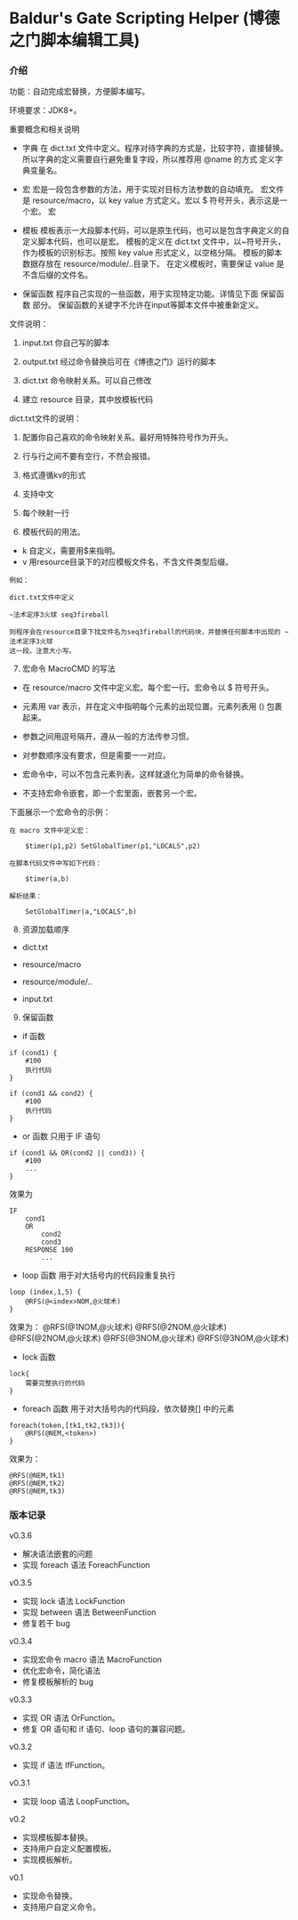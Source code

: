 # Baldur's Gate Scripting Helper (博德之门脚本编辑工具)

### 介绍
功能：自动完成宏替换，方便脚本编写。

环境要求：JDK8+。

重要概念和相关说明

- 字典
  在 dict.txt 文件中定义。程序对待字典的方式是，比较字符，直接替换。所以字典的定义需要自行避免重复字段，所以推荐用 @name 的方式
  定义字典变量名。

- 宏
  宏是一段包含参数的方法，用于实现对目标方法参数的自动填充。
  宏文件是 resource/macro，以 key value 方式定义。宏以 $ 符号开头，表示这是一个宏。
  宏

- 模板
  模板表示一大段脚本代码，可以是原生代码，也可以是包含字典定义的自定义脚本代码，也可以是宏。
  模板的定义在 dict.txt 文件中，以~符号开头，作为模板的识别标志。按照 key value 形式定义，以空格分隔。
  模板的脚本数据存放在 resource/module/..目录下。
  在定义模板时，需要保证 value 是不含后缀的文件名。

- 保留函数
  程序自己实现的一些函数，用于实现特定功能。详情见下面 保留函数 部分。
  保留函数的关键字不允许在input等脚本文件中被重新定义。


文件说明：

1. input.txt 你自己写的脚本

2. output.txt 经过命令替换后可在《博德之门》运行的脚本

3. dict.txt 命令映射关系。可以自己修改

4. 建立 resource 目录，其中放模板代码

dict.txt文件的说明：

1. 配置你自己喜欢的命令映射关系。最好用特殊符号作为开头。

2. 行与行之间不要有空行，不然会报错。

3. 格式遵循kv的形式

4. 支持中文

5. 每个映射一行

6. 模板代码的用法。
- k 自定义，需要用$来指明。
- v 用resource目录下的对应模板文件名，不含文件类型后缀。

```
例如：

dict.txt文件中定义

~法术定序3火球 seq3fireball

则程序会在resource目录下找文件名为seq3fireball的代码块，并替换任何脚本中出现的 ~法术定序3火球
这一段。注意大小写。
```

7. 宏命令 MacroCMD 的写法

- 在 resource/macro 文件中定义宏。每个宏一行。宏命令以 $ 符号开头。

- 元素用 var 表示，并在定义中指明每个元素的出现位置。元素列表用 () 包裹起来。

- 参数之间用逗号隔开，遵从一般的方法传参习惯。

- 对参数顺序没有要求，但是需要一一对应。

- 宏命令中，可以不包含元素列表。这样就退化为简单的命令替换。

- 不支持宏命令嵌套，即一个宏里面，嵌套另一个宏。

下面展示一个宏命令的示例：

```
在 macro 文件中定义宏：

    $timer(p1,p2) SetGlobalTimer(p1,"LOCALS",p2)

在脚本代码文件中写如下代码：

    $timer(a,b)

解析结果：

    SetGlobalTimer(a,"LOCALS",b)
```

8. 资源加载顺序

- dict.txt

- resource/macro

- resource/module/..

- input.txt

9. 保留函数

- if 函数
```
if (cond1) {
    #100
    执行代码
}

if (cond1 && cond2) {
    #100
    执行代码
}
```

- or 函数
只用于 IF 语句
```
if (cond1 && OR(cond2 || cond3)) {
    #100
    ...
}
```
效果为
```
IF
    cond1
    OR
        cond2
        cond3
    RESPONSE 100
        ...

```

- loop 函数
用于对大括号内的代码段重复执行

```
loop (index,1,5) {
    @RFS(@<index>NOM,@火球术)
}
```
效果为：
@RFS(@1NOM,@火球术)
@RFS(@2NOM,@火球术)
@RFS(@2NOM,@火球术)
@RFS(@3NOM,@火球术)
@RFS(@3NOM,@火球术)


- lock 函数
```
lock{
    需要完整执行的代码
}
```

- foreach 函数
用于对大括号内的代码段，依次替换[] 中的元素
```
foreach(token,[tk1,tk2,tk3]){
    @RFS(@NEM,<token>)
}
```
效果为：
```
@RFS(@NEM,tk1)
@RFS(@NEM,tk2)
@RFS(@NEM,tk3)
```


### 版本记录

v0.3.6
- 解决语法嵌套的问题
- 实现 foreach 语法 ForeachFunction

v0.3.5
- 实现 lock 语法 LockFunction
- 实现 between 语法 BetweenFunction
- 修复若干 bug

v0.3.4
- 实现宏命令 macro 语法 MacroFunction
- 优化宏命令，简化语法
- 修复模板解析的 bug

v0.3.3
- 实现 OR 语法 OrFunction。
- 修复 OR 语句和 if 语句、loop 语句的兼容问题。

v0.3.2
- 实现 if 语法 IfFunction。

v0.3.1
- 实现 loop 语法 LoopFunction。

v0.2
- 实现模板脚本替换。
- 支持用户自定义配置模板。
- 实现模板解析。

v0.1
- 实现命令替换。
- 支持用户自定义命令。

